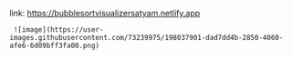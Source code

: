 link:
     https://bubblesortvisualizersatyam.netlify.app
     
     ![image](https://user-images.githubusercontent.com/73239975/198037901-dad7dd4b-2850-4060-afe6-6d09bff3fa00.png)

